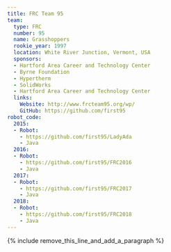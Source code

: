 ```yaml
---
title: FRC Team 95
team:
  type: FRC
  number: 95
  name: Grasshoppers
  rookie_year: 1997
  location: White River Junction, Vermont, USA
  sponsors:
  - Hartford Area Career and Technology Center
  - Byrne Foundation
  - Hypertherm
  - SolidWorks
  - Hartford Area Career and Technology Center
  links:
    Website: http://www.frcteam95.org/wp/
    GitHub: https://github.com/first95
robot_code:
  2015:
  - Robot:
    - https://github.com/first95/LadyAda
    - Java
  2016:
  - Robot:
    - https://github.com/first95/FRC2016
    - Java
  2017:
  - Robot:
    - https://github.com/first95/FRC2017
    - Java
  2018:
  - Robot:
    - https://github.com/first95/FRC2018
    - Java
---
```


{% include remove_this_line_and_add_a_paragraph %}